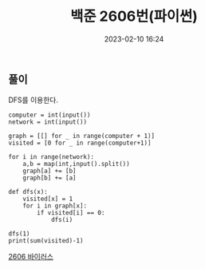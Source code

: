 ﻿---
title: 백준 2606번(파이썬)
date: 2023-02-10 16:24
categories: [BOJ]
tags: [BOJ, 2606번, 파이썬]
---

## 풀이

DFS를 이용한다.

```
computer = int(input())
network = int(input())

graph = [[] for _ in range(computer + 1)]
visited = [0 for _ in range(computer+1)]

for i in range(network):
    a,b = map(int,input().split())
    graph[a] += [b]
    graph[b] += [a]

def dfs(x):
    visited[x] = 1
    for i in graph[x]:
        if visited[i] == 0:
            dfs(i)

dfs(1)
print(sum(visited)-1)
```

[2606 바이러스](https://www.acmicpc.net/problem/2606)
